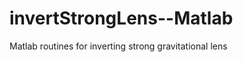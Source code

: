 invertStrongLens--Matlab
========================

Matlab routines for inverting strong gravitational lens
